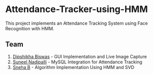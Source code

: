 # Attendance-Tracker-using-HMM
This project implements an Attendance Tracking System using Face Recognition with HMM.

## Team
1) [Dipshikha Biswas](https://github.com/dipshikha461) - GUI Implementation and Live Image Capture
2) [Suneel Nadipalli](https://github.com/suneel87) - MySQL Integration for Attendance Tracking
3) [Sneha B](https://github.com/Sneha421) - Algorithm Implementation Using HMM and SVD
